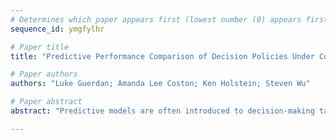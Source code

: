 ```yaml
--- 
# Determines which paper appears first (lowest number (0) appears first)
sequence_id: ymgfylhr

# Paper title 
title: "Predictive Performance Comparison of Decision Policies Under Confounding"

# Paper authors 
authors: "Luke Guerdan; Amanda Lee Coston; Ken Holstein; Steven Wu"

# Paper abstract 
abstract: "Predictive models are often introduced to decision-making tasks under the rationale that they improve performance over an existing decision-making policy.  However, it is challenging to compare predictive performance against an existing decision-making policy that is generally under-specified and dependent on unobservable factors. These sources of uncertainty are often addressed in practice by making strong assumptions about the data-generating mechanism.  In this work, we propose a method to compare the predictive performance of decision policies under a variety of modern identification approaches from the causal inference and off-policy evaluation literatures (e.g., instrumental variable, marginal sensitivity model, proximal variable). Key to our method is the insight that there are regions of uncertainty that we can safely ignore in the policy comparison.  We develop a practical approach for finite-sample estimation of regret intervals under no assumptions on the parametric form of the status quo policy. We verify our framework theoretically and via synthetic data experiments. We conclude with a real-world application using our framework to support a pre-deployment evaluation of a proposed modification to a healthcare enrollment policy."

--- 
```

